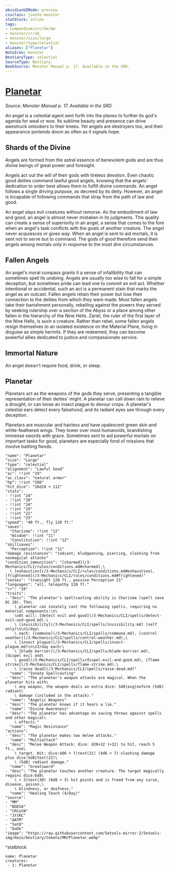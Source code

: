 ```yaml
---
obsidianUIMode: preview
cssclass: json5e-monster
statblock: inline
tags:
- compendium/src/5e/mm
- monster/cr/16
- monster/size/large
- monster/type/celestial
aliases: ["Planetar"]
NoteIcon: monster
BestiaryType: celestial
SourceType: Bestiary
BookSource: Monster Manual p. 17. Available in the SRD.
---
```

# [Planetar](3-Mechanics\CLI\bestiary\celestial/planetar.md)
*Source: Monster Manual p. 17. Available in the SRD.*  

An angel is a celestial agent sent forth into the planes to further its god's agenda for weal or woe. Its sublime beauty and presence can drive awestruck onlookers to their knees. Yet angels are destroyers too, and their appearance portends doom as often as it signals hope.

## Shards of the Divine

Angels are formed from the astral essence of benevolent gods and are thus divine beings of great power and foresight.

Angels act out the will of their gods with tireless devotion. Even chaotic good deities command lawful good angels, knowing that the angels' dedication to order best allows them to fulfill divine commands. An angel follows a single driving purpose, as decreed by its deity. However, an angel is incapable of following commands that stray from the path of law and good.

An angel slays evil creatures without remorse. As the embodiment of law and good, an angel is almost never mistaken in its judgments. This quality can create a sense of superiority in an angel, a sense that comes to the fore when an angel's task conflicts with the goals of another creature. The angel never acquiesces or gives way. When an angel is sent to aid mortals, it is sent not to serve but to command. The gods of good therefore send their angels among mortals only in response to the most dire circumstances.

## Fallen Angels

An angel's moral compass grants it a sense of infallibility that can sometimes spell its undoing. Angels are usually too wise to fall for a simple deception, but sometimes pride can lead one to commit an evil act. Whether intentional or accidental, such an act is a permanent stain that marks the angel as an outcast. Fallen angels retain their power but lose their connection to the deities from which they were made. Most fallen angels take their banishment personally, rebelling against the powers they served by seeking rulership over a section of the Abyss or a place among other fallen in the hierarchy of the Nine Hells. Zariel, the ruler of the first layer of the Nine Hells, is such a creature. Rather than rebel, some fallen angels resign themselves to an isolated existence on the Material Plane, living in disguise as simple hermits. If they are redeemed, they can become powerful allies dedicated to justice and compassionate service.

## Immortal Nature

An angel doesn't require food, drink, or sleep.

## Planetar

Planetars act as the weapons of the gods they serve, presenting a tangible representation of their deities' might. A planetar can call down rain to relieve a drought, or can loose an insect plague to devour crops. A planetar's celestial ears detect every falsehood, and its radiant eyes see through every deception.

Planetars are muscular and hairless and have opalescent green skin and white-feathered wings. They tower over most humanoids, brandishing immense swords with grace. Sometimes sent to aid powerful mortals on important tasks for good, planetars are especially fond of missions that involve battling fiends.

```statblock
"name": "Planetar"
"size": "Large"
"type": "celestial"
"alignment": "Lawful Good"
"ac": !!int "19"
"ac_class": "natural armor"
"hp": !!int "200"
"hit_dice": "16d10 + 112"
"stats":
- !!int "24"
- !!int "20"
- !!int "24"
- !!int "19"
- !!int "22"
- !!int "25"
"speed": "40 ft., fly 120 ft."
"saves":
  "Charisma": !!int "12"
  "Wisdom": !!int "11"
  "Constitution": !!int "12"
"skillsaves":
  "Perception": !!int "11"
"damage_resistances": "radiant; bludgeoning, piercing, slashing from nonmagical attacks"
"condition_immunities": "[charmed](/3-Mechanics/CLI/rules/conditions.md#charmed),\
  \ [exhaustion](/3-Mechanics/CLI/rules/conditions.md#exhaustion), [frightened](/3-Mechanics/CLI/rules/conditions.md#frightened)"
"senses": "truesight 120 ft., passive Perception 21"
"languages": "all, telepathy 120 ft."
"cr": "16"
"traits":
- "desc": "The planetar's spellcasting ability is Charisma (spell save DC 20). The\
    \ planetar can innately cast the following spells, requiring no material components:\n\
    \nAt will: [detect evil and good](/3-Mechanics/CLI/spells/detect-evil-and-good.md),\
    \ [invisibility](/3-Mechanics/CLI/spells/invisibility.md) (self only)\n\n1/day\
    \ each: [commune](/3-Mechanics/CLI/spells/commune.md), [control weather](/3-Mechanics/CLI/spells/control-weather.md),\
    \ [insect plague](/3-Mechanics/CLI/spells/insect-plague.md)\n\n3/day each:\
    \ [blade barrier](/3-Mechanics/CLI/spells/blade-barrier.md), [dispel evil and\
    \ good](/3-Mechanics/CLI/spells/dispel-evil-and-good.md), [flame strike](/3-Mechanics/CLI/spells/flame-strike.md),\
    \ [raise dead](/3-Mechanics/CLI/spells/raise-dead.md)"
  "name": "Innate Spellcasting"
- "desc": "The planetar's weapon attacks are magical. When the planetar hits with\
    \ any weapon, the weapon deals an extra dice: 5d8|avg|noform (5d8) radiant\
    \ damage (included in the attack)."
  "name": "Angelic Weapons"
- "desc": "The planetar knows if it hears a lie."
  "name": "Divine Awareness"
- "desc": "The planetar has advantage on saving throws against spells and other magical\
    \ effects."
  "name": "Magic Resistance"
"actions":
- "desc": "The planetar makes two melee attacks."
  "name": "Multiattack"
- "desc": "Melee Weapon Attack: dice: d20+12 (+12) to hit, reach 5 ft., one\
    \ target. Hit: dice:4d6 + 7|text(21) (4d6 + 7) slashing damage plus dice:5d8|text(22)\
    \ (5d8) radiant damage."
  "name": "Greatsword"
- "desc": "The planetar touches another creature. The target magically regains dice:6d8\
    \ + 3|text(30) (6d8 + 3) hit points and is freed from any curse, disease, poison,\
    \ blindness, or deafness."
  "name": "Healing Touch (4/Day)"
"source":
- "MM"
- "BGDIA"
- "CRCotN"
- "JttRC"
- "AATM"
- "SatO"
- "DoDk"
"image": "https://raw.githubusercontent.com/5etools-mirror-2/5etools-img/main/bestiary/tokens/MM/Planetar.webp"
```
^statblock

```encounter-table
name: Planetar
creatures:
 - 1: Planetar
```